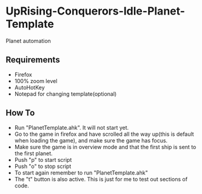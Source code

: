 # UpRising-Conquerors-Idle-Planet-Template
Planet automation

## Requirements
- Firefox
- 100% zoom level
- AutoHotKey
- Notepad for changing template(optional)

## How To
- Run "PlanetTemplate.ahk". It will not start yet.
- Go to the game in firefox and have scrolled all the way up(this is default when loading the game), and make sure the game has focus.
- Make sure the game is in overview mode and that the first ship is sent to the first planet.
- Push "p" to start script
- Push "o" to stop script
- To start again remember to run "PlanetTemplate.ahk"
- The "t" button is also active. This is just for me to test out sections of code.
